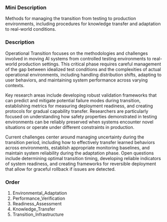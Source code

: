### Mini Description

Methods for managing the transition from testing to production environments, including procedures for knowledge transfer and adaptation to real-world conditions.

### Description

Operational Transition focuses on the methodologies and challenges involved in moving AI systems from controlled testing environments to real-world production settings. This critical phase requires careful management of the gap between idealized test conditions and the complexities of actual operational environments, including handling distribution shifts, adapting to user behaviors, and maintaining system performance across varying contexts.

Key research areas include developing robust validation frameworks that can predict and mitigate potential failure modes during transition, establishing metrics for measuring deployment readiness, and creating protocols for gradual capability transfer. Researchers are particularly focused on understanding how safety properties demonstrated in testing environments can be reliably preserved when systems encounter novel situations or operate under different constraints in production.

Current challenges center around managing uncertainty during the transition period, including how to effectively transfer learned behaviors across environments, establish appropriate monitoring baselines, and maintain system reliability during the adaptation phase. Open questions include determining optimal transition timing, developing reliable indicators of system readiness, and creating frameworks for reversible deployment that allow for graceful rollback if issues are detected.

### Order

1. Environmental_Adaptation
2. Performance_Verification
3. Readiness_Assessment
4. Knowledge_Transfer
5. Transition_Infrastructure
